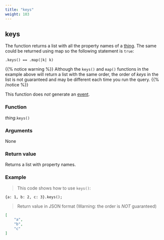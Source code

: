 ```yaml
---
title: "keys"
weight: 103
---
```


## keys

The function returns a list with all the property names of a [thing](..).
The same could be returned using map so the following statement is `true`:

`.keys() == .map(|k| k)`

{{% notice warning %}}
Although the `keys()` and `map()` functions in the example above will return a list with the same order,
the order of *keys* in the list is not guaranteed and may be different each time you run the query.
{{% /notice %}}

This function does *not* generate an [event](../../../overview/events).

### Function

*thing*.`keys()`

### Arguments

None

### Return value

Returns a list with property names.

### Example

> This code shows how to use `keys()`:

```thingsdb,json_response
{a: 1, b: 2, c: 3}.keys();
```

> Return value in JSON format (Warning: the order is *NOT* guaranteed)

```json
[
    "a",
    "b",
    "c"
]
```
